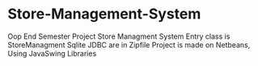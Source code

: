 # Store-Management-System
Oop End Semester Project Store Managment System Entry class is StoreManagment Sqlite JDBC are in Zipfile Project is made on Netbeans, Using JavaSwing Libraries
